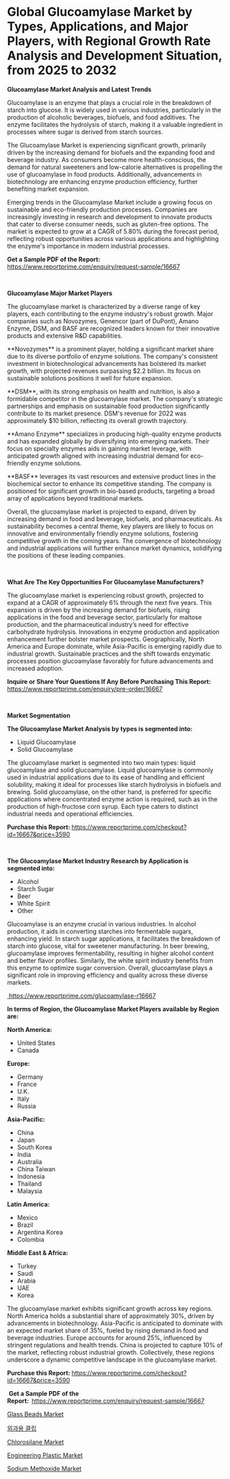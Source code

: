 <p><h1>Global Glucoamylase Market by Types, Applications, and Major Players, with Regional Growth Rate Analysis and Development Situation, from 2025 to 2032</h1></p><p><strong>Glucoamylase Market Analysis and Latest Trends</strong></p>
<p><p>Glucoamylase is an enzyme that plays a crucial role in the breakdown of starch into glucose. It is widely used in various industries, particularly in the production of alcoholic beverages, biofuels, and food additives. The enzyme facilitates the hydrolysis of starch, making it a valuable ingredient in processes where sugar is derived from starch sources.</p><p>The Glucoamylase Market is experiencing significant growth, primarily driven by the increasing demand for biofuels and the expanding food and beverage industry. As consumers become more health-conscious, the demand for natural sweeteners and low-calorie alternatives is propelling the use of glucoamylase in food products. Additionally, advancements in biotechnology are enhancing enzyme production efficiency, further benefiting market expansion.</p><p>Emerging trends in the Glucoamylase Market include a growing focus on sustainable and eco-friendly production processes. Companies are increasingly investing in research and development to innovate products that cater to diverse consumer needs, such as gluten-free options. The market is expected to grow at a CAGR of 5.80% during the forecast period, reflecting robust opportunities across various applications and highlighting the enzyme's importance in modern industrial processes.</p></p>
<p><strong>Get a Sample PDF of the Report:&nbsp;</strong> <a href="https://www.reportprime.com/enquiry/request-sample/16667?utm_campaign=39&utm_medium=2&utm_source=Github&utm_content=ia&utm_term=18032025&utm_id=glucoamylase">https://www.reportprime.com/enquiry/request-sample/16667</a></p>
<p>&nbsp;</p>
<p><strong>Glucoamylase Major Market Players</strong></p>
<p><p>The glucoamylase market is characterized by a diverse range of key players, each contributing to the enzyme industry's robust growth. Major companies such as Novozymes, Genencor (part of DuPont), Amano Enzyme, DSM, and BASF are recognized leaders known for their innovative products and extensive R&D capabilities.</p><p>**Novozymes** is a prominent player, holding a significant market share due to its diverse portfolio of enzyme solutions. The company's consistent investment in biotechnological advancements has bolstered its market growth, with projected revenues surpassing $2.2 billion. Its focus on sustainable solutions positions it well for future expansion.</p><p>**DSM**, with its strong emphasis on health and nutrition, is also a formidable competitor in the glucoamylase market. The company's strategic partnerships and emphasis on sustainable food production significantly contribute to its market presence. DSM's revenue for 2022 was approximately $10 billion, reflecting its overall growth trajectory.</p><p>**Amano Enzyme** specializes in producing high-quality enzyme products and has expanded globally by diversifying into emerging markets. Their focus on specialty enzymes aids in gaining market leverage, with anticipated growth aligned with increasing industrial demand for eco-friendly enzyme solutions.</p><p>**BASF** leverages its vast resources and extensive product lines in the biochemical sector to enhance its competitive standing. The company is positioned for significant growth in bio-based products, targeting a broad array of applications beyond traditional markets.</p><p>Overall, the glucoamylase market is projected to expand, driven by increasing demand in food and beverage, biofuels, and pharmaceuticals. As sustainability becomes a central theme, key players are likely to focus on innovative and environmentally friendly enzyme solutions, fostering competitive growth in the coming years. The convergence of biotechnology and industrial applications will further enhance market dynamics, solidifying the positions of these leading companies.</p></p>
<p>&nbsp;</p>
<p><strong>What Are The Key Opportunities For Glucoamylase Manufacturers?</strong></p>
<p><p>The glucoamylase market is experiencing robust growth, projected to expand at a CAGR of approximately 6% through the next five years. This expansion is driven by the increasing demand for biofuels, rising applications in the food and beverage sector, particularly for maltose production, and the pharmaceutical industry’s need for effective carbohydrate hydrolysis. Innovations in enzyme production and application enhancement further bolster market prospects. Geographically, North America and Europe dominate, while Asia-Pacific is emerging rapidly due to industrial growth. Sustainable practices and the shift towards enzymatic processes position glucoamylase favorably for future advancements and increased adoption.</p></p>
<p><strong>Inquire or Share Your Questions If Any Before Purchasing This Report:</strong> <a href="https://www.reportprime.com/enquiry/pre-order/16667?utm_campaign=39&utm_medium=2&utm_source=Github&utm_content=ia&utm_term=18032025&utm_id=glucoamylase">https://www.reportprime.com/enquiry/pre-order/16667</a></p>
<p>&nbsp;</p>
<p><strong>Market Segmentation</strong></p>
<p><strong>The Glucoamylase Market Analysis by types is segmented into:</strong></p>
<p><ul><li>Liquid Glucoamylase</li><li>Solid Glucoamylase</li></ul></p>
<p><p>The glucoamylase market is segmented into two main types: liquid glucoamylase and solid glucoamylase. Liquid glucoamylase is commonly used in industrial applications due to its ease of handling and efficient solubility, making it ideal for processes like starch hydrolysis in biofuels and brewing. Solid glucoamylase, on the other hand, is preferred for specific applications where concentrated enzyme action is required, such as in the production of high-fructose corn syrup. Each type caters to distinct industrial needs and operational efficiencies.</p></p>
<p><strong>Purchase this Report:&nbsp;</strong><a href="https://www.reportprime.com/checkout?id=16667&price=3590&utm_campaign=39&utm_medium=2&utm_source=Github&utm_content=ia&utm_term=18032025&utm_id=glucoamylase">https://www.reportprime.com/checkout?id=16667&price=3590</a></p>
<p>&nbsp;</p>
<p><strong>The Glucoamylase Market Industry Research by Application is segmented into:</strong></p>
<p><ul><li>Alcohol</li><li>Starch Sugar</li><li>Beer</li><li>White Spirit</li><li>Other</li></ul></p>
<p><p>Glucoamylase is an enzyme crucial in various industries. In alcohol production, it aids in converting starches into fermentable sugars, enhancing yield. In starch sugar applications, it facilitates the breakdown of starch into glucose, vital for sweetener manufacturing. In beer brewing, glucoamylase improves fermentability, resulting in higher alcohol content and better flavor profiles. Similarly, the white spirit industry benefits from this enzyme to optimize sugar conversion. Overall, glucoamylase plays a significant role in improving efficiency and quality across these diverse markets.</p></p>
<p><a href="https://www.reportprime.com/glucoamylase-r16667?utm_campaign=39&utm_medium=2&utm_source=Github&utm_content=ia&utm_term=18032025&utm_id=glucoamylase">&nbsp;https://www.reportprime.com/glucoamylase-r16667</a></p>
<p><strong>In terms of Region, the Glucoamylase Market Players available by Region are:</strong></p>
<p>
    <p> <strong> North America: </strong>
        <ul>
            <li>United States</li>
            <li>Canada</li>
        </ul>
        </p> 
    <p> <strong> Europe: </strong>
        <ul>
            <li>Germany</li>
            <li>France</li>
            <li>U.K.</li>
            <li>Italy</li>
            <li>Russia</li>
        </ul>
        </p> 
    <p> <strong> Asia-Pacific: </strong>
        <ul>
            <li>China</li>
            <li>Japan</li>
            <li>South Korea</li>
            <li>India</li>
            <li>Australia</li>
            <li>China Taiwan</li>
            <li>Indonesia</li>
            <li>Thailand</li>
            <li>Malaysia</li>
        </ul>
        </p> 
    <p> <strong> Latin America: </strong>
        <ul>
            <li>Mexico</li>
            <li>Brazil</li>
            <li>Argentina Korea</li>
            <li>Colombia</li>
        </ul>
        </p> 
    <p> <strong> Middle East & Africa: </strong>
        <ul>
            <li>Turkey</li>
            <li>Saudi</li>
            <li>Arabia</li>
            <li>UAE</li>
            <li>Korea</li>
        </ul>
    </p>
    </p>
<p><p>The glucoamylase market exhibits significant growth across key regions. North America holds a substantial share of approximately 30%, driven by advancements in biotechnology. Asia-Pacific is anticipated to dominate with an expected market share of 35%, fueled by rising demand in food and beverage industries. Europe accounts for around 25%, influenced by stringent regulations and health trends. China is projected to capture 10% of the market, reflecting robust industrial growth. Collectively, these regions underscore a dynamic competitive landscape in the glucoamylase market.</p></p>
<p><strong>Purchase this Report: </strong><a href="https://www.reportprime.com/checkout?id=16667&price=3590&utm_campaign=39&utm_medium=2&utm_source=Github&utm_content=ia&utm_term=18032025&utm_id=glucoamylase">https://www.reportprime.com/checkout?id=16667&price=3590</a></p>
<p>&nbsp;<strong>Get a Sample PDF of the Report:&nbsp;&nbsp;</strong><a href="https://www.reportprime.com/enquiry/request-sample/16667?utm_campaign=39&utm_medium=2&utm_source=Github&utm_content=ia&utm_term=18032025&utm_id=glucoamylase">https://www.reportprime.com/enquiry/request-sample/16667</a></p>
<p><strong></strong></p>
<p><p><a href="https://github.com/decockogbaro25/Market-Research-Report-List-1/blob/main/glass-beads-market.md?utm_campaign=39&utm_medium=2&utm_source=Github&utm_content=ia&utm_term=18032025&utm_id=glucoamylase">Glass Beads Market</a></p><p><a href="https://github.com/laholand/Market-Research-Report-List-7/blob/main/138672147054.md?utm_campaign=39&utm_medium=2&utm_source=Github&utm_content=ia&utm_term=18032025&utm_id=glucoamylase">외과용 클립</a></p><p><a href="https://github.com/uldularido/Market-Research-Report-List-1/blob/main/chlorosilane-market.md?utm_campaign=39&utm_medium=2&utm_source=Github&utm_content=ia&utm_term=18032025&utm_id=glucoamylase">Chlorosilane Market</a></p><p><a href="https://github.com/widlerumland/Market-Research-Report-List-1/blob/main/engineering-plastic-market.md?utm_campaign=39&utm_medium=2&utm_source=Github&utm_content=ia&utm_term=18032025&utm_id=glucoamylase">Engineering Plastic Market</a></p><p><a href="https://github.com/panciujoslin3/Market-Research-Report-List-1/blob/main/sodium-methoxide-market.md?utm_campaign=39&utm_medium=2&utm_source=Github&utm_content=ia&utm_term=18032025&utm_id=glucoamylase">Sodium Methoxide Market</a></p></p>